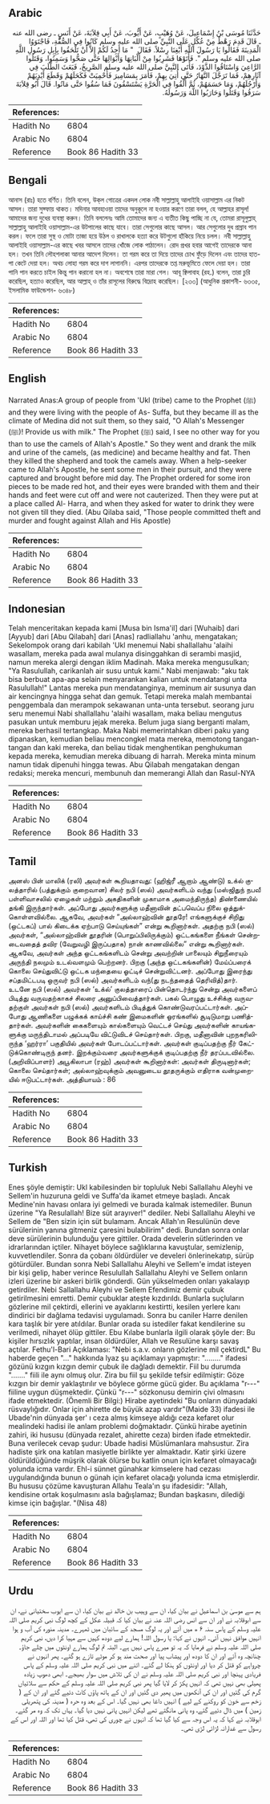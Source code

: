 ## Arabic


<div dir="rtl" lang="ar" style={{fontSize:'larger',backgroundColor:'#f8f9fa',padding:20}}>
حَدَّثَنَا مُوسَى بْنُ إِسْمَاعِيلَ، عَنْ وُهَيْبٍ، عَنْ أَيُّوبَ، عَنْ أَبِي قِلاَبَةَ، عَنْ أَنَسٍ ـ رضى الله عنه ـ قَالَ قَدِمَ رَهْطٌ مِنْ عُكْلٍ عَلَى النَّبِيِّ صلى الله عليه وسلم كَانُوا فِي الصُّفَّةِ، فَاجْتَوَوُا الْمَدِينَةَ فَقَالُوا يَا رَسُولَ اللَّهِ أَبْغِنَا رِسْلاً‏.‏ فَقَالَ ‏ "‏ مَا أَجِدُ لَكُمْ إِلاَّ أَنْ تَلْحَقُوا بِإِبِلِ رَسُولِ اللَّهِ صلى الله عليه وسلم ‏"‏‏.‏ فَأَتَوْهَا فَشَرِبُوا مِنْ أَلْبَانِهَا وَأَبْوَالِهَا حَتَّى صَحُّوا وَسَمِنُوا، وَقَتَلُوا الرَّاعِيَ وَاسْتَاقُوا الذَّوْدَ، فَأَتَى النَّبِيَّ صلى الله عليه وسلم الصَّرِيخُ، فَبَعَثَ الطَّلَبَ فِي آثَارِهِمْ، فَمَا تَرَجَّلَ النَّهَارُ حَتَّى أُتِيَ بِهِمْ، فَأَمَرَ بِمَسَامِيرَ فَأُحْمِيَتْ فَكَحَلَهُمْ وَقَطَعَ أَيْدِيَهُمْ وَأَرْجُلَهُمْ، وَمَا حَسَمَهُمْ، ثُمَّ أُلْقُوا فِي الْحَرَّةِ يَسْتَسْقُونَ فَمَا سُقُوا حَتَّى مَاتُوا‏.‏ قَالَ أَبُو قِلاَبَةَ سَرَقُوا وَقَتَلُوا وَحَارَبُوا اللَّهَ وَرَسُولَهُ‏.‏
</div>
<div style={{backgroundColor:'#f8f9fa',padding:20, marginBottom: 10}}><table> <thead> <tr> <th>References:</th> <th></th> </tr> </thead> <tbody><tr><td>Hadith No</td><td>6804</td></tr><tr><td>Arabic No</td><td>6804</td></tr><tr><td>Reference</td><td>Book 86 Hadith 33</td></tr></tbody></table></div>

## Bengali


<div dir="ltr" lang="bn" style={{fontSize:'larger',backgroundColor:'#f8f9fa',padding:20}}>
আনাস (রাঃ) হতে বর্ণিত। তিনি বলেন, উক্‌ল গোত্রের একদল লোক নবী সাল্লাল্লাহু আলাইহি ওয়াসাল্লাম এর নিকট আসল। তারা সুফ্ফায় থাকত। মদিনার আবহাওয়া তাদের অনুকূলে না হওয়ার করণে তারা বলল, হে আল্লাহর রাসূল! আমাদের জন্য দুধের ব্যবস্থা করুন। তিনি বললেনঃ আমি তোমাদের জন্য এ ব্যতীত কিছু পাচ্ছি না যে, তোমরা রাসূলুল্লাহ্ সাল্লাল্লাহু আলাইহি ওয়াসাল্লাম-এর উটপালের কাছে যাবে। তারা সেগুলোর কাছে আসল। আর সেগুলোর দুধ প্রস্রাব পান করল। ফলে তারা সুস্থ ও মোটা তাজা হয়ে উঠল ও রাখালকে হত্যা করে উটগুলো হাঁকিয়ে নিয়ে চলল। নবী সাল্লাল্লাহু আলাইহি ওয়াসাল্লাম-এর কাছে খবর আসলে তাদের খোঁজে লোক পাঠালেন। রোদ প্রখর হবার আগেই তাদেরকে আনা হল। তখন তিনি লৌহশলাকা আনার আদেশ দিলেন। তা গরম করে তা দিয়ে তাদের চোখ ফুঁড়ে দিলেন এবং তাদের হাত-পা কেটে দেয়া হল। অথচ লোহা গরম করে দাগ লাগাননি। এরপর তাদেরকে তপ্ত মরুভূমিতে ফেলে দেয়া হল। তারা পানি পান করতে চাইল কিন্তু পান করানো হল না। অবশেষে তারা মারা গেল। আবূ ক্বিলাবাহ (রহ.) বলেন, তারা চুরি করেছিল, হত্যাও করেছিল, আর আল্লাহ্ ও তাঁর রাসূলের বিরুদ্ধে বিদ্রোহ করেছিল। [২৩৩] (আধুনিক প্রকাশনী- ৬৩৩৫, ইসলামিক ফাউন্ডেশন- ৬৩৪৮)
</div>
<div style={{backgroundColor:'#f8f9fa',padding:20, marginBottom: 10}}><table> <thead> <tr> <th>References:</th> <th></th> </tr> </thead> <tbody><tr><td>Hadith No</td><td>6804</td></tr><tr><td>Arabic No</td><td>6804</td></tr><tr><td>Reference</td><td>Book 86 Hadith 33</td></tr></tbody></table></div>

## English


<div dir="ltr" lang="en" style={{fontSize:'larger',backgroundColor:'#f8f9fa',padding:20}}>
Narrated Anas:A group of people from 'Ukl (tribe) came to the Prophet (ﷺ) and they were living with the people of As- Suffa, but they became ill as the climate of Medina did not suit them, so they said, "O Allah's Messenger (ﷺ)! Provide us with milk." The Prophet (ﷺ) said, I see no other way for you than to use the camels of Allah's Apostle." So they went and drank the milk and urine of the camels, (as medicine) and became healthy and fat. Then they killed the shepherd and took the camels away. When a help-seeker came to Allah's Apostle, he sent some men in their pursuit, and they were captured and brought before mid day. The Prophet ordered for some iron pieces to be made red hot, and their eyes were branded with them and their hands and feet were cut off and were not cauterized. Then they were put at a place called Al- Harra, and when they asked for water to drink they were not given till they died. (Abu Qilaba said, "Those people committed theft and murder and fought against Allah and His Apostle)
</div>
<div style={{backgroundColor:'#f8f9fa',padding:20, marginBottom: 10}}><table> <thead> <tr> <th>References:</th> <th></th> </tr> </thead> <tbody><tr><td>Hadith No</td><td>6804</td></tr><tr><td>Arabic No</td><td>6804</td></tr><tr><td>Reference</td><td>Book 86 Hadith 33</td></tr></tbody></table></div>

## Indonesian


<div dir="ltr" lang="id" style={{fontSize:'larger',backgroundColor:'#f8f9fa',padding:20}}>
Telah menceritakan kepada kami [Musa bin Isma'il] dari [Wuhaib] dari [Ayyub] dari [Abu Qilabah] dari [Anas] radliallahu 'anhu, mengatakan; Sekelompok orang dari kabilah 'Ukl menemui Nabi shallallahu 'alaihi wasallam, mereka pada awal mulanya disinggahkan di serambi masjid, namun mereka alergi dengan iklim Madinah. Maka mereka mengusulkan; "Ya Rasulullah, carikanlah air susu untuk kami." Nabi menjawab: "aku tak bisa berbuat apa-apa selain menyarankan kalian untuk mendatangi unta Rasulullah!" Lantas mereka pun mendatanginya, meminum air susunya dan air kencingnya hingga sehat dan gemuk. Tetapi mereka malah membantai penggembala dan merampok sekawanan unta-unta tersebut. seorang juru seru menemui Nabi shallallahu 'alaihi wasallam, maka beliau mengutus pasukan untuk memburu jejak mereka. Belum juga siang berganti malam, mereka berhasil tertangkap. Maka Nabi memerintahkan diberi paku yang dipanaskan, kemudian beliau mencongkel mata mereka, memotong tangan-tangan dan kaki mereka, dan beliau tidak menghentikan penghukuman kepada mereka, kemudian mereka dibuang di harrah. Mereka minta minum namun tidak dipenuhi hingga tewas. Abu Qilabah mengatakan dengan redaksi; mereka mencuri, membunuh dan memerangi Allah dan Rasul-NYA
</div>
<div style={{backgroundColor:'#f8f9fa',padding:20, marginBottom: 10}}><table> <thead> <tr> <th>References:</th> <th></th> </tr> </thead> <tbody><tr><td>Hadith No</td><td>6804</td></tr><tr><td>Arabic No</td><td>6804</td></tr><tr><td>Reference</td><td>Book 86 Hadith 33</td></tr></tbody></table></div>

## Tamil


<div dir="ltr" lang="ta" style={{fontSize:'larger',backgroundColor:'#f8f9fa',padding:20}}>
அனஸ் பின் மாலிக் (ரலி) அவர்கள் கூறியதாவது: (ஹிஜ்ரீ ஆறாம் ஆண்டு) உக்ல் குலத்தாரில் (பத்துக்கும் குறைவான) சிலர் நபி (ஸல்) அவர்களிடம் வந்து (மஸ்ஜிதுந் நபவீ பள்ளிவாசலில் ஏழைகள் மற்றும் அகதிகளின் முகாமாக அமைந்திருந்த) திண்ணையில் தங்கி இருந்தார்கள். அப்போது அவர்களுக்கு மதீனாவின் தட்பவெப்ப நிலை ஒத்துக்கொள்ளவில்லை. ஆகவே, அவர்கள் “அல்லாஹ்வின் தூதரே! எங்களுக்குச் சிறிது (ஒட்டகப்) பால் கிடைக்க ஏற்பாடு செய்யுங்கள்” என்று கூறினார்கள். அதற்கு நபி (ஸல்) அவர்கள், “அல்லாஹ்வின் தூதரின் (பொறுப்பிலிருக்கும்) ஒட்டகங்களை நீங்கள் சென்றடைவதைத் தவிர (வேறுவழி இருப்பதாக) நான் காணவில்லை” என்று கூறினார்கள். ஆகவே, அவர்கள் அந்த ஒட்டகங்களிடம் சென்று அவற்றின் பாலையும் சிறுநீரையும் அருந்தி நலமும் உடல்வளமும் பெற்றனர். பிறகு (அந்த ஒட்டகங்களின்) மேய்ப்பரைக் கொலை செய்துவிட்டு ஒட்டக மந்தையை ஓட்டிச் சென்றுவிட்டனர். அப்போது இரைந்து சப்தமிட்டபடி ஒருவர் நபி (ஸல்) அவர்களிடம் வந்(து நடந்ததைத் தெரிவித்)தார். உடனே நபி (ஸல்) அவர்கள் ‘உக்ல்’ குலத்தாரைப் பின்தொடர்ந்து சென்று அவர்களைப் பிடித்து வருவதற்காகச் சிலரை அனுப்பிவைத்தார்கள். பகல் பொழுது உச்சிக்கு வருவதற்குள் அவர்கள் நபி (ஸல்) அவர்களிடம் பிடித்துக் கொண்டுவரப்பட்டார்கள். அப்போது ஆணிகளை பழுக்கக் காய்ச்சி கண் இமைகளின் ஓரங்களில் சூடிடுமாறு பணித்தார்கள். அவர்களின் கைகளையும் கால்களையும் வெட்டச் செய்து அவர்களின் காயங்களுக்கு மருந்திடாமல் அப்படியே விட்டுவிடச் செய்தார்கள். பிறகு, மதீனாவின் புறநகரிலிருந்த ‘ஹர்ரா’ பகுதியில் அவர்கள் போடப்பட்டார்கள். அவர்கள் குடிப்பதற்கு நீர் கேட்டுக்கொண்டிருந் தனர். இறக்கும்வரை அவர்களுக்குக் குடிப்பதற்கு நீர் தரப்படவில்லை. (அறிவிப்பாளர்) அபூகிலாபா (ரஹ்) அவர்கள் கூறினார்கள்: அவர்கள் திருடினார்கள்; கொலை செய்தார்கள்; அல்லாஹ்வுக்கும் அவனுடைய தூதருக்கும் எதிராக வன்முறையில் ஈடுபட்டார்கள். அத்தியாயம் : 86
</div>
<div style={{backgroundColor:'#f8f9fa',padding:20, marginBottom: 10}}><table> <thead> <tr> <th>References:</th> <th></th> </tr> </thead> <tbody><tr><td>Hadith No</td><td>6804</td></tr><tr><td>Arabic No</td><td>6804</td></tr><tr><td>Reference</td><td>Book 86 Hadith 33</td></tr></tbody></table></div>

## Turkish


<div dir="ltr" lang="tr" style={{fontSize:'larger',backgroundColor:'#f8f9fa',padding:20}}>
Enes şöyle demiştir: Ukl kabilesinden bir topluluk Nebi Sallallahu Aleyhi ve Sellem'in huzuruna geldi ve Suffa'da ikamet etmeye başladı. Ancak Medine'nin havası onlara iyi gelmedi ve burada kalmak istemediler. Bunun üzerine "Ya Resulallah! Bize süt arayıver!" dediler. Nebi Sallallahu Aleyhi ve Sellem de "Ben sizin için süt bulamam. Ancak Allah'ın Resulünün deve sürülerinin yanına gitmeniz çaresini bulabilirim" dedi. Bundan sonra onlar deve sürülerinin bulunduğu yere gittiler. Orada develerin sütlerinden ve idrarlarından içtiler. Nihayet böylece sağlıklarına kavuştular, semizlenip, kuvvetlendiler. Sonra da çobanı öldürdüler ve develeri önlerinekatıp, sürüp götürdüler. Bundan sonra Nebi Sallallahu Aleyhi ve Sellem'e imdat isteyen bir kişi gelip, haber verince Resulullah Sallallahu Aleyhi ve Sellem onların izleri üzerine bir askeri birlik gönderdi. Gün yükselmeden onları yakalayıp getirdiler. Nebi Sallallahu Aleyhi ve Sellem Efendimiz demir çubuk getirilmesini emretti. Demir çubuklar ateşte kızdırıldı. Bunlarla suçluların gözlerine mil çektirdi, ellerini ve ayaklarını kestirtti, kesilen yerlere kanı dindirici bir dağlama tedavisi uygulamadı. Sonra bu caniler Harre denilen kara taşlık bir yere atıldılar. Bunlar orada su istediler fakat kendilerine su verilmedi, nihayet ölüp gittiler. Ebu Kılabe bunlarla ilgili olarak şöyle der: Bu kişiler hırsızlık yaptılar, insan öldürdüler, Allah ve Resulüne karşı savaş açtılar. Fethu'l-Bari Açıklaması: "Nebi s.a.v. onların gözlerine mil çektirdL" Bu haberde geçen "..." hakkında lyaz şu açıklamayı yapmıştır: "........" ifadesi gözünü kızgın kızgın demir çubuk ile dağladı demektir. Fiil bu durumda "......." fiili ile aynı olmuş olur. Zira bu fiil şu şekilde tefsir edilmiştir: Göze kızgın bir demir yaklaştırılır ve böylece görme gücü gider. Bu açıklama "r---" fiiline uygun düşmektedir. Çünkü "r---" sözkonusu demirin çivi olmasını ifade etmektedir. (Önemli Bir Bilgi:) Hirabe ayetindeki "Bu onların dünyadaki rüsvaylığıdır. Onlar için ahirette de büyük azap vardır"(Maide 33) ifadesi ile Ubade'nin dünyada şer' ı ceza almış kimseye aldığı ceza kefaret olur mealindeki hadisi ile anlam problemi doğmaktadır. Çünkü hirabe ayetinin zahiri, iki hususu (dünyada rezalet, ahirette ceza) birden ifade etmektedir. Buna verilecek cevap şudur: Ubade hadisi Müslümanlara mahsustur. Zira hadiste şirk ona katılan masiyetle birlikte yer almaktadır. Katir şirki üzere öldürüldüğünde müşrik olarak ölürse bu katlin onun için kefaret olmayacağı yolunda icma vardır. Ehl-i sünnet günahkar kimselere had cezası uygulandığında bunun o günah için kefaret olacağı yolunda icma etmişlerdir. Bu hususu çözüme kavuşturan Allahu Teala'ın şu ifadesidir: "Allah, kendisine ortak koşulmasını asla bağışlamaz; Bundan başkasını, dilediği kimse için bağışlar. "(Nisa 48)
</div>
<div style={{backgroundColor:'#f8f9fa',padding:20, marginBottom: 10}}><table> <thead> <tr> <th>References:</th> <th></th> </tr> </thead> <tbody><tr><td>Hadith No</td><td>6804</td></tr><tr><td>Arabic No</td><td>6804</td></tr><tr><td>Reference</td><td>Book 86 Hadith 33</td></tr></tbody></table></div>

## Urdu


<div dir="rtl" lang="ur" style={{fontSize:'larger',backgroundColor:'#f8f9fa',padding:20}}>
ہم سے موسیٰ بن اسماعیل نے بیان کیا، ان سے وہیب بن خالد نے بیان کیا، ان سے ایوب سختیانی نے، ان سے ابوقلابہ نے اور ان سے انس رضی اللہ عنہ نے بیان کیا کہ قبیلہ عکل کے کچھ لوگ نبی کریم صلی اللہ علیہ وسلم کے پاس سنہ ۶ ھ میں آئے اور یہ لوگ مسجد کے سائبان میں ٹھہرے۔ مدینہ منورہ کی آب و ہوا انہیں موافق نہیں آئی۔ انہوں نے کہا: یا رسول اللہ! ہمارے لیے دودھ کہیں سے مہیا کرا دیں، نبی کریم صلی اللہ علیہ وسلم نے فرمایا کہ یہ تو میرے پاس نہیں ہے۔ البتہ تم لوگ ہمارے اونٹوں میں چلے جاؤ۔ چنانچہ وہ آئے اور ان کا دودھ اور پیشاب پیا اور صحت مند ہو کر موٹے تازے ہو گئے۔ پھر انہوں نے چرواہے کو قتل کر دیا اور اونٹوں کو ہنکا لے گئے۔ اتنے میں نبی کریم صلی اللہ علیہ وسلم کے پاس فریادی پہنچا اور نبی کریم صلی اللہ علیہ وسلم نے ان کی تلاش میں سوار بھیجے۔ ابھی دھوپ زیادہ پھیلی بھی نہیں تھی کہ انہیں پکڑ کر لایا گیا پھر نبی کریم صلی اللہ علیہ وسلم کے حکم سے سلائیاں گرم کی گئیں اور ان کی آنکھوں میں پھیر دی گئیں اور ان کے ہاتھ پاؤں کاٹ دئیے گئے اور ان کے ( زخم سے خون کو روکنے کے لیے ) انہیں داغا بھی نہیں گیا۔ اس کے بعد وہ حرہ ( مدینہ کی پتھریلی زمین ) میں ڈال دئیے گئے، وہ پانی مانگتے تھے لیکن انہیں پانی نہیں دیا گیا۔ یہاں تک کہ وہ مر گئے۔ ابوقلابہ نے کہا کہ یہ اس وجہ سے کیا گیا تھا کہ انہوں نے چوری کی تھی، قتل کیا تھا اور اللہ اور اس کے رسول سے غدارانہ لڑائی لڑی تھی۔
</div>
<div style={{backgroundColor:'#f8f9fa',padding:20, marginBottom: 10}}><table> <thead> <tr> <th>References:</th> <th></th> </tr> </thead> <tbody><tr><td>Hadith No</td><td>6804</td></tr><tr><td>Arabic No</td><td>6804</td></tr><tr><td>Reference</td><td>Book 86 Hadith 33</td></tr></tbody></table></div>